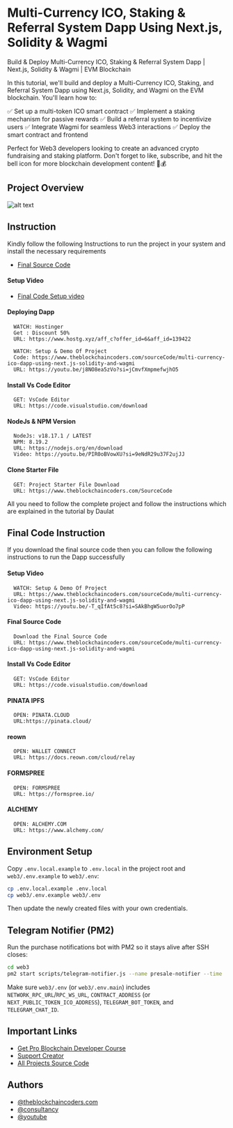 # Multi-Currency ICO, Staking & Referral System Dapp Using Next.js, Solidity & Wagmi

Build & Deploy Multi-Currency ICO, Staking & Referral System Dapp | Next.js, Solidity & Wagmi | EVM Blockchain

In this tutorial, we'll build and deploy a Multi-Currency ICO, Staking, and Referral System Dapp using Next.js, Solidity, and Wagmi on the EVM blockchain. You'll learn how to:

✅ Set up a multi-token ICO smart contract
✅ Implement a staking mechanism for passive rewards
✅ Build a referral system to incentivize users
✅ Integrate Wagmi for seamless Web3 interactions
✅ Deploy the smart contract and frontend

Perfect for Web3 developers looking to create an advanced crypto fundraising and staking platform. Don't forget to like, subscribe, and hit the bell icon for more blockchain development content! 🚀💰

## Project Overview

![alt text](https://www.daulathussain.com/wp-content/uploads/2025/03/Build-Deploy-Multi-Currency-ICO-Staking-Referral-System-Dapp.jpg)

## Instruction

Kindly follow the following Instructions to run the project in your system and install the necessary requirements

- [Final Source Code](https://www.theblockchaincoders.com/sourceCode/multi-currency-ico-dapp-using-next.js-solidity-and-wagmi)

#### Setup Video

- [Final Code Setup video](https://youtu.be/-T_qIfAt5c8?si=SAkBhgW5uorOo7pP)

#### Deploying Dapp

```
  WATCH: Hostinger
  Get : Discount 50%
  URL: https://www.hostg.xyz/aff_c?offer_id=6&aff_id=139422
```

```
  WATCH: Setup & Demo Of Project
  Code: https://www.theblockchaincoders.com/sourceCode/multi-currency-ico-dapp-using-next.js-solidity-and-wagmi
  URL: https://youtu.be/j8NO8ea5zVo?si=jCmvfXmpmefwjhO5
```

#### Install Vs Code Editor

```
  GET: VsCode Editor
  URL: https://code.visualstudio.com/download
```

#### NodeJs & NPM Version

```
  NodeJs: v18.17.1 / LATEST
  NPM: 8.19.2
  URL: https://nodejs.org/en/download
  Video: https://youtu.be/PIR0oBVowXU?si=9eNdR29u37F2ujJJ
```

#### Clone Starter File

```
  GET: Project Starter File Download
  URL: https://www.theblockchaincoders.com/SourceCode
```

All you need to follow the complete project and follow the instructions which are explained in the tutorial by Daulat

## Final Code Instruction

If you download the final source code then you can follow the following instructions to run the Dapp successfully

#### Setup Video

```
  WATCH: Setup & Demo Of Project
  URL: https://www.theblockchaincoders.com/sourceCode/multi-currency-ico-dapp-using-next.js-solidity-and-wagmi
  Video: https://youtu.be/-T_qIfAt5c8?si=SAkBhgW5uorOo7pP
```

#### Final Source Code

```
  Download the Final Source Code
  URL: https://www.theblockchaincoders.com/sourceCode/multi-currency-ico-dapp-using-next.js-solidity-and-wagmi
```

#### Install Vs Code Editor

```
  GET: VsCode Editor
  URL: https://code.visualstudio.com/download
```

#### PINATA IPFS

```
  OPEN: PINATA.CLOUD
  URL:https://pinata.cloud/
```

#### reown

```
  OPEN: WALLET CONNECT
  URL: https://docs.reown.com/cloud/relay
```

#### FORMSPREE

```
  OPEN: FORMSPREE
  URL: https://formspree.io/
```

#### ALCHEMY

```
  OPEN: ALCHEMY.COM
  URL: https://www.alchemy.com/
```

## Environment Setup

Copy `.env.local.example` to `.env.local` in the project root and
`web3/.env.example` to `web3/.env`:

```bash
cp .env.local.example .env.local
cp web3/.env.example web3/.env
```

Then update the newly created files with your own credentials.

## Telegram Notifier (PM2)

Run the purchase notifications bot with PM2 so it stays alive after SSH closes:

```bash
cd web3
pm2 start scripts/telegram-notifier.js --name presale-notifier --time
```

Make sure `web3/.env` (or `web3/.env.main`) includes `NETWORK_RPC_URL`/`RPC_WS_URL`, `CONTRACT_ADDRESS` (or `NEXT_PUBLIC_TOKEN_ICO_ADDRESS`), `TELEGRAM_BOT_TOKEN`, and `TELEGRAM_CHAT_ID`.

## Important Links

- [Get Pro Blockchain Developer Course](https://www.theblockchaincoders.com/pro-nft-marketplace)
- [Support Creator](https://bit.ly/Support-Creator)
- [All Projects Source Code](https://www.theblockchaincoders.com/SourceCode)

## Authors

- [@theblockchaincoders.com](https://www.theblockchaincoders.com/)
- [@consultancy](https://www.theblockchaincoders.com/consultancy)
- [@youtube](https://www.youtube.com/@daulathussain)
